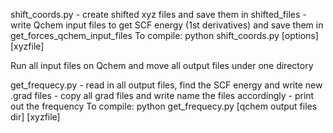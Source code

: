 shift_coords.py - create shifted xyz files and save them in shifted_files
                - write Qchem input files to get SCF energy (1st derivatives) and save them in get_forces_qchem_input_files
    To compile: python shift_coords.py [options] [xyzfile]            

Run all input files on Qchem and move all output files under one directory 

get_frequecy.py - read in all output files, find the SCF energy and write new .grad files 
                - copy all grad files and write name the files accordingly 
                - print out the frequency
    To compile: python get_frequecy.py [qchem output files dir] [xyzfile]
